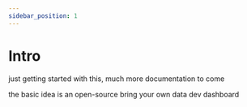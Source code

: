 ```yaml
---
sidebar_position: 1
---
```


# Intro

just getting started with this, much more documentation to come

the basic idea is an open-source bring your own data dev dashboard
